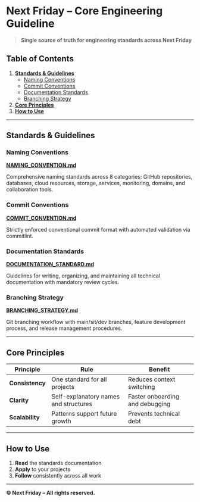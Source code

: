 # Next Friday – Core Engineering Guideline

> **Single source of truth for engineering standards across Next Friday**

## Table of Contents

1. **[Standards & Guidelines](#standards--guidelines)**
   - [Naming Conventions](#naming-conventions)
   - [Commit Conventions](#commit-conventions)
   - [Documentation Standards](#documentation-standards)
   - [Branching Strategy](#branching-strategy)
2. **[Core Principles](#core-principles)**
3. **[How to Use](#how-to-use)**

---

## Standards & Guidelines

### Naming Conventions

**[NAMING_CONVENTION.md](./docs/NAMING_CONVENTION.md)**

Comprehensive naming standards across 8 categories: GitHub repositories, databases, cloud resources, storage,
services, monitoring, domains, and collaboration tools.

### Commit Conventions

**[COMMIT_CONVENTION.md](./docs/COMMIT_CONVENTION.md)**

Strictly enforced conventional commit format with automated validation via commitlint.

### Documentation Standards

**[DOCUMENTATION_STANDARD.md](./docs/DOCUMENTATION_STANDARD.md)**

Guidelines for writing, organizing, and maintaining all technical documentation with mandatory review cycles.

### Branching Strategy

**[BRANCHING_STRATEGY.md](./docs/BRANCHING_STRATEGY.md)**

Git branching workflow with main/sit/dev branches, feature development process, and release management procedures.

---

## Core Principles

| Principle       | Rule                                  | Benefit                         |
| --------------- | ------------------------------------- | ------------------------------- |
| **Consistency** | One standard for all projects         | Reduces context switching       |
| **Clarity**     | Self-explanatory names and structures | Faster onboarding and debugging |
| **Scalability** | Patterns support future growth        | Prevents technical debt         |

---

## How to Use

1. **Read** the standards documentation
2. **Apply** to your projects
3. **Follow** consistently across all work

---

**© Next Friday – All rights reserved.**
